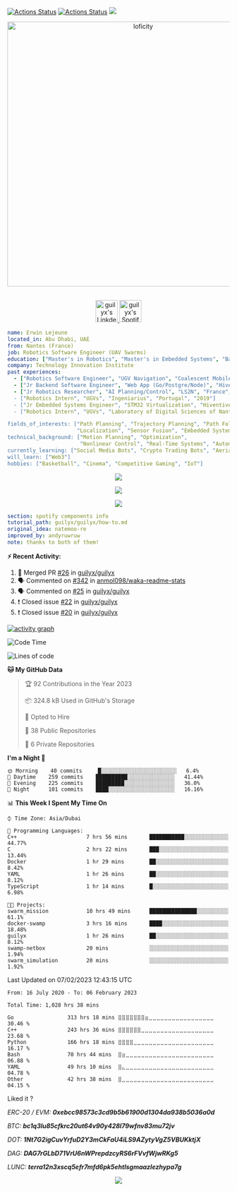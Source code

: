 [![Actions Status](https://github.com/guilyx/guilyx/workflows/wakatime-stats/badge.svg)](https://github.com/guilyx/guilyx/actions)
[![Actions Status](https://github.com/guilyx/guilyx/workflows/update-gh-activity/badge.svg)](https://github.com/guilyx/guilyx/actions)
![](https://visitor-badge.glitch.me/badge?page_id=guilyx.guilyx)

<p align="center">
<img alt="loficity" width="600px" src="https://github.com/HyunCafe/HyunCafe/raw/main/assests/loficity.gif"</img>
</p>

<p align="center">
<br/>
<a href="https://www.linkedin.com/in/erwinlejeune-lkn">
  <img alt="guilyx's LinkdeIN" width="50px" src="https://user-images.githubusercontent.com/43545812/144035037-0f415fc7-9f96-4517-a370-ccc6e78a714b.png" />
</a>
<a href="https://open.spotify.com/user/11147618695?si=zZFn6uAGRLyoU02lsG50GA">
  <img alt="guilyx's Spotify" width="50px" src="https://user-images.githubusercontent.com/43545812/144035120-1ad5169b-91c7-4078-bef9-6a82c733f373.png" />
</a>
<br>
</p>

```yaml
name: Erwin Lejeune
located_in: Abu Dhabi, UAE
from: Nantes (France)
job: Robotics Software Engineer (UAV Swarms)
education: ["Master's in Robotics", "Master's in Embedded Systems", "Bachelor's in Electronics"]
company: Technology Innovation Institute
past experiences: 
  - ["Robotics Software Engineer", "UGV Navigation", "Coalescent Mobile Robotics", "Denmark", "2021-2022"]
  - ["Jr Backend Software Engineer", "Web App (Go/Postgre/Node)", "Hiventive", "Fully Remote", "2020-2021"]
  - ["Jr Robotics Researcher", "AI Planning/Control", "LS2N", "France", "2019-2021]
  - ["Robotics Intern", "UGVs", "Ingeniarius", "Portugal", "2019"]
  - ["Jr Embedded Systems Engineer", "STM32 Virtualization", "Hiventive", "France", "2019"]
  - ["Robotics Intern", "UGVs", "Laboratory of Digital Sciences of Nantes (LS2N)", "France", "2019"]

fields_of_interests: ["Path Planning", "Trajectory Planning", "Path Following", "Behaviour Planning", 
                      "Localization", "Sensor Fusion", "Embedded Systems"]
technical_background: ["Motion Planning", "Optimization", 
                       "Nonlinear Control", "Real-Time Systems", "Automated Planning"]
currently_learning: ["Social Media Bots", "Crypto Trading Bots", "Aerial Robotics"]
will_learn: ["Web3"]
hobbies: ["Basketball", "Cinema", "Competitive Gaming", "IoT"]
```

<p align="center">
  <img alig src="https://github-profile-trophy.vercel.app/?username=guilyx&column=6&rank=SSS,SS,S,AAA,AA,A,B,C" />
</p>

<p align="center">
  <a href="https://guilyx.vercel.app/api/now-playing">
    <img src="https://guilyx.vercel.app/api/now-playing">
  </a>
</p>

<p align="center">
  <img src="https://guilyx.vercel.app/api/top-played">
</p>
 
```yaml
section: spotify components info
tutorial_path: guilyx/guilyx/how-to.md
original_idea: natemoo-re
improved_by: andyruwruw
note: thanks to both of them!
```


**:zap: Recent Activity:**

<!--START_SECTION:activity-->
1. 🎉 Merged PR [#26](https://github.com/guilyx/guilyx/pull/26) in [guilyx/guilyx](https://github.com/guilyx/guilyx)
2. 🗣 Commented on [#342](https://github.com/anmol098/waka-readme-stats/issues/342) in [anmol098/waka-readme-stats](https://github.com/anmol098/waka-readme-stats)
3. 🗣 Commented on [#25](https://github.com/guilyx/guilyx/issues/25) in [guilyx/guilyx](https://github.com/guilyx/guilyx)
4. ❗️ Closed issue [#22](https://github.com/guilyx/guilyx/issues/22) in [guilyx/guilyx](https://github.com/guilyx/guilyx)
5. ❗️ Closed issue [#20](https://github.com/guilyx/guilyx/issues/20) in [guilyx/guilyx](https://github.com/guilyx/guilyx)
<!--END_SECTION:activity-->

[![activity graph](https://activity-graph.herokuapp.com/graph?username=guilyx&custom_title=Erwin's%20activity%20graph&theme=github-light&hide_border=true)](https://github.com/ashutosh00710/github-readme-activity-graph)

<!--START_SECTION:waka-->
![Code Time](http://img.shields.io/badge/Code%20Time-1%2C024%20hrs%2020%20mins-blue)

![Lines of code](https://img.shields.io/badge/From%20Hello%20World%20I%27ve%20Written-296%20Thousand%20lines%20of%20code-blue)

**🐱 My GitHub Data** 

> 🏆 92 Contributions in the Year 2023
 > 
> 📦 324.8 kB Used in GitHub's Storage 
 > 
> 💼 Opted to Hire
 > 
> 📜 38 Public Repositories 
 > 
> 🔑 6 Private Repositories  
 > 
**I'm a Night 🦉** 

```text
🌞 Morning    40 commits     █░░░░░░░░░░░░░░░░░░░░░░░░   6.4% 
🌆 Daytime    259 commits    ██████████░░░░░░░░░░░░░░░   41.44% 
🌃 Evening    225 commits    █████████░░░░░░░░░░░░░░░░   36.0% 
🌙 Night      101 commits    ████░░░░░░░░░░░░░░░░░░░░░   16.16%

```


📊 **This Week I Spent My Time On** 

```text
⌚︎ Time Zone: Asia/Dubai

💬 Programming Languages: 
C++                      7 hrs 56 mins       ███████████░░░░░░░░░░░░░░   44.77% 
C                        2 hrs 22 mins       ███░░░░░░░░░░░░░░░░░░░░░░   13.44% 
Docker                   1 hr 29 mins        ██░░░░░░░░░░░░░░░░░░░░░░░   8.42% 
YAML                     1 hr 26 mins        ██░░░░░░░░░░░░░░░░░░░░░░░   8.12% 
TypeScript               1 hr 14 mins        █░░░░░░░░░░░░░░░░░░░░░░░░   6.98%

🐱‍💻 Projects: 
swarm_mission            10 hrs 49 mins      ███████████████░░░░░░░░░░   61.1% 
docker-swamp             3 hrs 16 mins       ████░░░░░░░░░░░░░░░░░░░░░   18.48% 
guilyx                   1 hr 26 mins        ██░░░░░░░░░░░░░░░░░░░░░░░   8.12% 
swamp-netbox             20 mins             ░░░░░░░░░░░░░░░░░░░░░░░░░   1.94% 
swarm_simulation         20 mins             ░░░░░░░░░░░░░░░░░░░░░░░░░   1.92%

```


 Last Updated on 07/02/2023 12:43:15 UTC
<!--END_SECTION:waka-->

<!--START_SECTION:waka-simple-->

```text
From: 16 July 2020 - To: 06 February 2023

Total Time: 1,028 hrs 38 mins

Go                 313 hrs 18 mins ⣿⣿⣿⣿⣿⣿⣿⣶⣀⣀⣀⣀⣀⣀⣀⣀⣀⣀⣀⣀⣀⣀⣀⣀⣀   30.46 %
C++                243 hrs 36 mins ⣿⣿⣿⣿⣿⣿⣀⣀⣀⣀⣀⣀⣀⣀⣀⣀⣀⣀⣀⣀⣀⣀⣀⣀⣀   23.68 %
Python             166 hrs 18 mins ⣿⣿⣿⣿⣀⣀⣀⣀⣀⣀⣀⣀⣀⣀⣀⣀⣀⣀⣀⣀⣀⣀⣀⣀⣀   16.17 %
Bash               70 hrs 44 mins  ⣿⣶⣀⣀⣀⣀⣀⣀⣀⣀⣀⣀⣀⣀⣀⣀⣀⣀⣀⣀⣀⣀⣀⣀⣀   06.88 %
YAML               49 hrs 10 mins  ⣿⣄⣀⣀⣀⣀⣀⣀⣀⣀⣀⣀⣀⣀⣀⣀⣀⣀⣀⣀⣀⣀⣀⣀⣀   04.78 %
Other              42 hrs 38 mins  ⣿⣀⣀⣀⣀⣀⣀⣀⣀⣀⣀⣀⣀⣀⣀⣀⣀⣀⣀⣀⣀⣀⣀⣀⣀   04.15 %
```

<!--END_SECTION:waka-simple-->

Liked it ?

*ERC-20 / EVM: **0xebcc98573c3cd9b5b61900d1304da938b5036a0d***

*BTC: **bc1q3lu85cfkrc20ut64v90y428l79wfnv83mu72jv***

*DOT: **1Nt7G2igCuvYrfuD2Y3mCkFaU4iLS9AZytyVgZ5VBUKktjX***

*DAG: **DAG7rGLbD71VrU6nWPrepdzcyRS6rFVvfWjwRKg5***

*LUNC: **terra12n3xscq5efr7mfd6pk5ehtlsgmaazlezhypa7g***

<p align="center">
  <img src="https://capsule-render.vercel.app/api?type=waving&color=gradient&height=60&section=footer"/>
</p>
